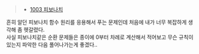 > - [1003 피보나치](https://www.acmicpc.net/problem/1003)

흔히 알던 피보나치 함수 원리를 응용해서 푸는 문제인데 처음에 내가 너무 복잡하게 생각해 좀 헷갈렸다.<br> 사실 피보나치같은 순환 문제들은 종이에 0부터 차례로 계산해서 적어보고 무슨 규칙이 있는지 파악한 다음 풀어나가는게 좋겠다..
